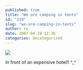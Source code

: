 ```yaml
---
published: true
title: "We are camping in tents"
id: "219"
slug: "we-are-camping-in-tents"
author: rv
date: 2007-04-28 12:36
categories: Uncategorized
---
```

<p class="mobile-photo"><a href="https://photos1.blogger.com/x/blogger2/2435/1927/1600/z/586948/TS2B0188-732828.jpg"><img src="https://photos1.blogger.com/x/blogger2/2435/1927/320/z/351660/TS2B0188-732828.jpg"></a></p>In front of an expensive hotel!! ^_^